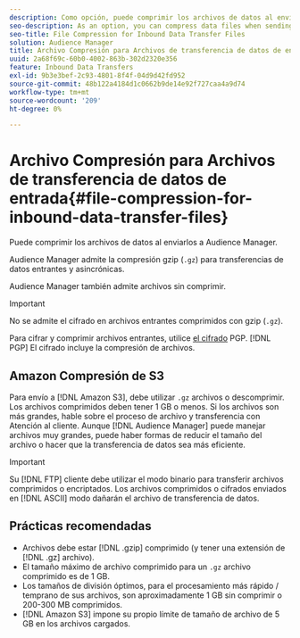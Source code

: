 ```yaml
---
description: Como opción, puede comprimir los archivos de datos al enviarlos a Audience Manager.
seo-description: As an option, you can compress data files when sending them to Audience Manager.
seo-title: File Compression for Inbound Data Transfer Files
solution: Audience Manager
title: Archivo Compresión para Archivos de transferencia de datos de entrada
uuid: 2a68f69c-60b0-4002-863b-302d2320e356
feature: Inbound Data Transfers
exl-id: 9b3e3bef-2c93-4801-8f4f-04d9d42fd952
source-git-commit: 48b122a4184d1c0662b9de14e92f727caa4a9d74
workflow-type: tm+mt
source-wordcount: '209'
ht-degree: 0%

---
```


# Archivo Compresión para Archivos de transferencia de datos de entrada{#file-compression-for-inbound-data-transfer-files}

Puede comprimir los archivos de datos al enviarlos a Audience Manager.

<!-- inbound-file-compression.xml -->

Audience Manager admite la compresión gzip (`.gz`) para transferencias de datos entrantes y asincrónicas.

Audience Manager también admite archivos sin comprimir.

>[!IMPORTANT]
>
>No se admite el cifrado en archivos entrantes comprimidos con gzip (`.gz`).
>
>Para cifrar y comprimir archivos entrantes, utilice [el cifrado](../../../integration/sending-audience-data/batch-data-transfer-explained/inbound-file-encryption.md) PGP. [!DNL PGP] El cifrado incluye la compresión de archivos.

## Amazon Compresión de S3

Para envío a [!DNL Amazon S3], debe utilizar `.gz` archivos o descomprimir. Los archivos comprimidos deben tener 1 GB o menos. Si los archivos son más grandes, hable sobre el proceso de archivo y transferencia con Atención al cliente. Aunque [!DNL Audience Manager] puede manejar archivos muy grandes, puede haber formas de reducir el tamaño del archivo o hacer que la transferencia de datos sea más eficiente.

>[!IMPORTANT]
>
>Su [!DNL FTP] cliente debe utilizar el modo binario para transferir archivos comprimidos o encriptados. Los archivos comprimidos o cifrados enviados en [!DNL ASCII] modo dañarán el archivo de transferencia de datos.

## Prácticas recomendadas

* Archivos debe estar [!DNL .gzip] comprimido (y tener una extensión de [!DNL .gz] archivo).
* El tamaño máximo de archivo comprimido para un `.gz` archivo comprimido es de 1 GB.
* Los tamaños de división óptimos, para el procesamiento más rápido / temprano de sus archivos, son aproximadamente 1 GB sin comprimir o 200-300 MB comprimidos.
* [!DNL Amazon S3] impone su propio límite de tamaño de archivo de 5 GB en los archivos cargados.
